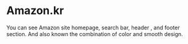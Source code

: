 # Amazon.kr
You can see Amazon site homepage, search bar, header , and footer section. And also known the combination of color and smooth design.
